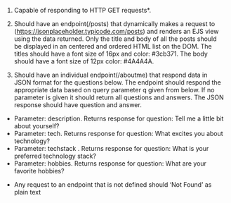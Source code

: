 1) Capable of responding to HTTP GET requests*.

2) Should have an endpoint(/posts) that dynamically makes a request to (https://jsonplaceholder.typicode.com/posts) and renders an EJS view using the data returned. Only the title and body of all the posts should be displayed in an centered and ordered HTML list on the DOM. The titles should have a font size of 16px and color: #3cb371. The body should have a font size of 12px color: #4A4A4A.

3) Should have an individual endpoint(/aboutme) that respond data in JSON format for the questions below. The endpoint should respond the appropriate data based on query parameter q given from below. If no parameter is given it should return all questions and answers. The JSON response should have question and answer.

- Parameter: description. Returns response for question: Tell me a little bit about yourself?
- Parameter: tech. Returns response for question: What excites you about technology?
- Parameter: techstack . Returns response for question: What is your preferred technology stack?
- Parameter: hobbies. Returns response for question: What are your favorite hobbies?

* Any request to an endpoint that is not defined should ‘Not Found’ as plain text
